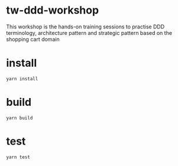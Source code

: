 # tw-ddd-workshop
This workshop is the hands-on training sessions to practise DDD terminology, architecture pattern and strategic pattern based on the shopping cart domain

# install
``yarn install``

# build
``yarn build``

# test
``yarn test``